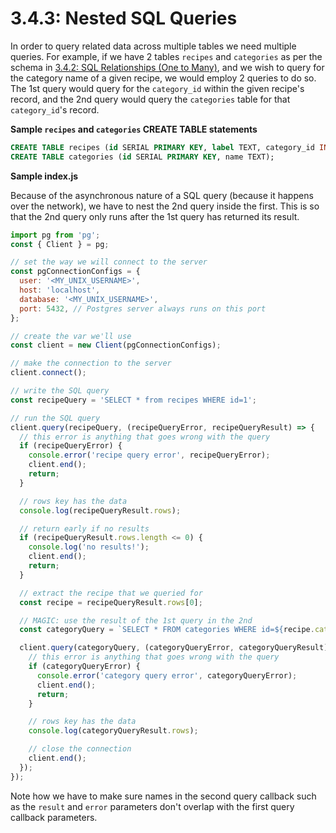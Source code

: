 # 3.4.3: Nested SQL Queries

In order to query related data across multiple tables we need multiple queries. For example, if we have 2 tables `recipes` and `categories` as per the schema in [3.4.2: SQL Relationships (One to Many)](../../../Module2/day5/3.3-sql-language/3.3.2-sql-relationships-one-to-many.md#introduction), and we wish to query for the category name of a given recipe, we would employ 2 queries to do so. The 1st query would query for the `category_id` within the given recipe's record, and the 2nd query would query the `categories` table for that `category_id`'s record.

**Sample `recipes` and `categories` CREATE TABLE statements**

```sql
CREATE TABLE recipes (id SERIAL PRIMARY KEY, label TEXT, category_id INTEGER);
CREATE TABLE categories (id SERIAL PRIMARY KEY, name TEXT);
```

**Sample index.js**

Because of the asynchronous nature of a SQL query (because it happens over the network), we have to nest the 2nd query inside the first. This is so that the 2nd query only runs after the 1st query has returned its result.

```javascript
import pg from 'pg';
const { Client } = pg;

// set the way we will connect to the server
const pgConnectionConfigs = {
  user: '<MY_UNIX_USERNAME>',
  host: 'localhost',
  database: '<MY_UNIX_USERNAME>',
  port: 5432, // Postgres server always runs on this port
};

// create the var we'll use
const client = new Client(pgConnectionConfigs);

// make the connection to the server
client.connect();

// write the SQL query
const recipeQuery = 'SELECT * from recipes WHERE id=1';

// run the SQL query
client.query(recipeQuery, (recipeQueryError, recipeQueryResult) => {
  // this error is anything that goes wrong with the query
  if (recipeQueryError) {
    console.error('recipe query error', recipeQueryError);
    client.end();
    return;
  }

  // rows key has the data
  console.log(recipeQueryResult.rows);

  // return early if no results
  if (recipeQueryResult.rows.length <= 0) {
    console.log('no results!');
    client.end();
    return;
  }

  // extract the recipe that we queried for
  const recipe = recipeQueryResult.rows[0];

  // MAGIC: use the result of the 1st query in the 2nd
  const categoryQuery = `SELECT * FROM categories WHERE id=${recipe.category_id}`;

  client.query(categoryQuery, (categoryQueryError, categoryQueryResult) => {
    // this error is anything that goes wrong with the query
    if (categoryQueryError) {
      console.error('category query error', categoryQueryError);
      client.end();
      return;
    }

    // rows key has the data
    console.log(categoryQueryResult.rows);

    // close the connection
    client.end();
  });
});
```

Note how we have to make sure names in the second query callback such as the `result` and `error` parameters don't overlap with the first query callback parameters.

